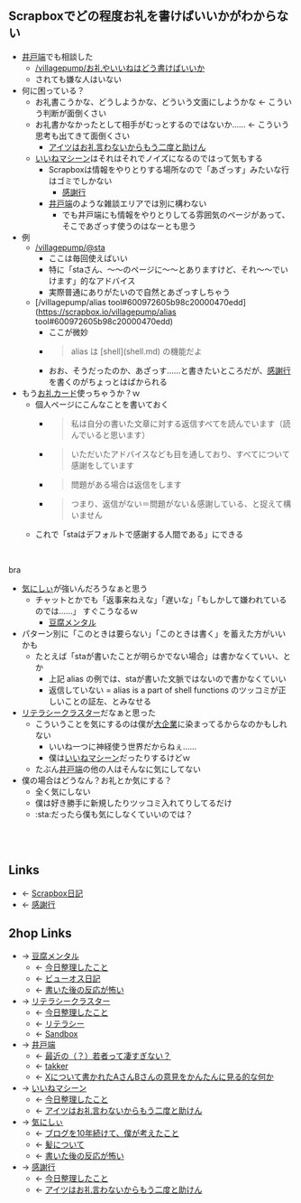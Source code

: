 ## Scrapboxでどの程度お礼を書けばいいかがわからない
- [井戸端](井戸端.md)でも相談した
    - [/villagepump/お礼やいいねはどう書けばいいか](https://scrapbox.io/villagepump/お礼やいいねはどう書けばいいか)
    - されても嫌な人はいない
- 何に困っている？
    - お礼書こうかな、どうしようかな、どういう文面にしようかな ← こういう判断が面倒くさい
    - お礼書かなかったとして相手がむっとするのではないか…… ← こういう思考も出てきて面倒くさい
        - [アイツはお礼言わないからもう二度と助けん](アイツはお礼言わないからもう二度と助けん.md)
    - [いいねマシーン](いいねマシーン.md)はそれはそれでノイズになるのではって気もする
        - Scrapboxは情報をやりとりする場所なので「あざっす」みたいな行はゴミでしかない
            - [感謝行](感謝行.md)
        - [井戸端](井戸端.md)のような雑談エリアでは別に構わない
            - でも井戸端にも情報をやりとりしてる雰囲気のページがあって、そこであざっす使うのはなーとも思う
- 例
    - [/villagepump/@sta](https://scrapbox.io/villagepump/@sta)
        - ここは毎回使えばいい
        - 特に「staさん、～～のページに～～とありますけど、それ～～でいけます」的なアドバイス
        - 実際普通にありがたいので自然とあざっすしちゃう
    - [/villagepump/alias tool#600972605b98c20000470edd](https://scrapbox.io/villagepump/alias tool#600972605b98c20000470edd)
        - ここが微妙
        - <blockquote>alias は [shell](shell.md) の機能だよ</blockquote>
        - おお、そうだったのか、あざっす……と書きたいところだが、[感謝行](感謝行.md)を書くのがちょっとはばかられる
- もう[お礼カード](お礼カード.md)使っちゃうか？ｗ
    - 個人ページにこんなことを書いておく
        - <blockquote>私は自分の書いた文章に対する返信すべてを読んでいます（読んでいると思います）</blockquote>
        - <blockquote>いただいたアドバイスなども目を通しており、すべてについて感謝をしています</blockquote>
        - <blockquote>問題がある場合は返信をします</blockquote>
        - <blockquote>つまり、返信がない＝問題がない＆感謝している、と捉えて構いません</blockquote>
    - これで「staはデフォルトで感謝する人間である」にできる

<br>

bra

- [気にしぃ](気にしぃ.md)が強いんだろうなぁと思う
    - チャットとかでも「返事来ねえな」「遅いな」「もしかして嫌われているのでは……」 すぐこうなるｗ
        - [豆腐メンタル](豆腐メンタル.md)
- パターン別に「このときは要らない」「このときは書く」を蓄えた方がいいかも
    - たとえば「staが書いたことが明らかでない場合」は書かなくていい、とか
        - 上記 alias の例では、staが書いた文脈ではないので書かなくていい
        - 返信していない = alias is a part of shell functions のツッコミが正しいことの証左、とみなせる
- [リテラシークラスター](リテラシークラスター.md)だなぁと思った
    - こういうことを気にするのは僕が[大企業](大企業.md)に染まってるからなのかもしれない
        - いいね一つに神経使う世界だからねぇ……
        - 僕は[いいねマシーン](いいねマシーン.md)だったりするけどｗ
    - たぶん[井戸端](井戸端.md)の他の人はそんなに気にしてない
- 僕の場合はどうなん？お礼とか気にする？
    - 全く気にしない
    - 僕は好き勝手に新規したりツッコミ入れてりしてるだけ
    - :sta:だったら僕も気にしなくていいのでは？

<br>

<br>

## Links
- ← [Scrapbox日記](Scrapbox日記.md)
- ← [感謝行](感謝行.md)

## 2hop Links
- → [豆腐メンタル](豆腐メンタル.md)
    - ← [今日整理したこと](今日整理したこと.md)
    - ← [ビューオス日記](ビューオス日記.md)
    - ← [書いた後の反応が怖い](書いた後の反応が怖い.md)
- → [リテラシークラスター](リテラシークラスター.md)
    - ← [今日整理したこと](今日整理したこと.md)
    - ← [リテラシー](リテラシー.md)
    - ← [Sandbox](Sandbox.md)
- → [井戸端](井戸端.md)
    - ← [最近の（？）若者って凄すぎない？](最近の___若者って凄すぎない_.md)
    - ← [takker](takker.md)
    - ← [Xについて書かれたAさんBさんの意見をかんたんに見る的な何か](Xについて書かれたAさんBさんの意見をかんたんに見る的な何か.md)
- → [いいねマシーン](いいねマシーン.md)
    - ← [今日整理したこと](今日整理したこと.md)
    - ← [アイツはお礼言わないからもう二度と助けん](アイツはお礼言わないからもう二度と助けん.md)
- → [気にしぃ](気にしぃ.md)
    - ← [ブログを10年続けて、僕が考えたこと](ブログを10年続けて、僕が考えたこと.md)
    - ← [髪について](髪について.md)
    - ← [書いた後の反応が怖い](書いた後の反応が怖い.md)
- → [感謝行](感謝行.md)
    - ← [今日整理したこと](今日整理したこと.md)
    - ← [アイツはお礼言わないからもう二度と助けん](アイツはお礼言わないからもう二度と助けん.md)
